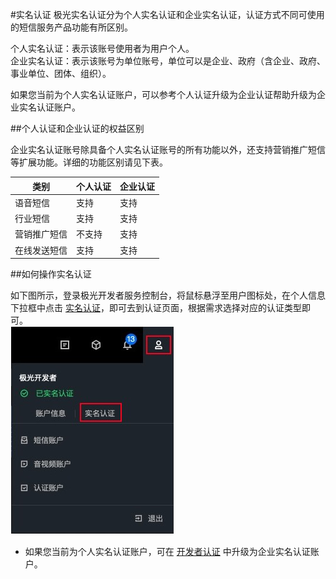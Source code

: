 #实名认证
极光实名认证分为个人实名认证和企业实名认证，认证方式不同可使用的短信服务产品功能有所区别。</br>

个人实名认证：表示该账号使用者为用户个人。</br>
企业实名认证：表示该账号为单位账号，单位可以是企业、政府（含企业、政府、事业单位、团体、组织）。</br>

如果您当前为个人实名认证账户，可以参考个人认证升级为企业认证帮助升级为企业实名认证账户。

##个人认证和企业认证的权益区别

企业实名认证账号除具备个人实名认证账号的所有功能以外，还支持营销推广短信等扩展功能。详细的功能区别请见下表。

|类别|个人认证|企业认证|
|----|----|----|
|语音短信|支持|支持|
|行业短信|支持|支持|
|营销推广短信|不支持|支持|
|在线发送短信|支持|支持|

##如何操作实名认证

如下图所示，登录极光开发者服务控制台，将鼠标悬浮至用户图标处，在个人信息下拉框中点击 [实名认证](https://www.jiguang.cn/accounts/profile/developer_create)，即可去到认证页面，根据需求选择对应的认证类型即可。</br>
![](./v_image/verification.png)  

* 如果您当前为个人实名认证账户，可在 [开发者认证](https://www.jiguang.cn/accounts/profile/developer_info) 中升级为企业实名认证账户。